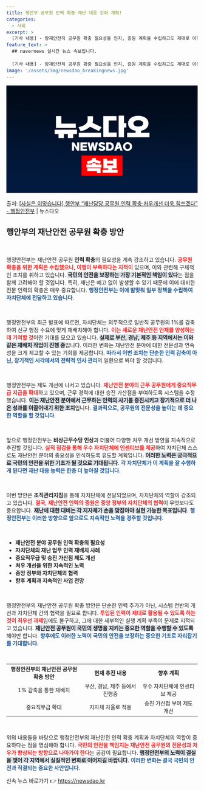 ```yaml
---
title: 행안부 공무원 인력 확충 재난 대응 강화 계획!
categories:
  - 사회
excerpt: >
  [기사 내용] - 방재안전직 공무원 확충 필요성을 인지, 증원 계획을 수립하고도 제대로 이행하지 않았음을 지…
feature_text: >
  ## navernews 실시간 뉴스 속보입니다.

  [기사 내용] - 방재안전직 공무원 확충 필요성을 인지, 증원 계획을 수립하고도 제대로 이행하지 않았음을 지…
image: '/assets/img/newsdao_breakingnews.jpg'
---
```


![뉴스다오 속보](/assets/img/newsdao_breakingnews.jpg)

<p>출처: <a href="https://newsdao.kr/2168" rel="dofollow">[사실은 이렇습니다] 행안부 “재난담당 공무원 인력 확충·처우개선 더욱 힘쓰겠다” - 행정안전부</a> | 뉴스다오</p>

<h2 data-ke-size="size26">행안부의 재난안전 공무원 확충 방안</h2>

<p data-ke-size="size16">&nbsp;</p>

행정안전부는 재난안전 공무원 **인력 확충**의 필요성을 계속 강조하고 있습니다. <b><span style="color: #ee2323;">공무원 확충을 위한 계획은 수립했으나, 이행이 부족하다는 지적이</span></b> 있으며, 이와 관련해 구체적인 조치를 취하고 있습니다. <b><span style="background-color: #21538527;">국민의 안전을 보장하는 가장 기본적인 책임이 있다</span></b>는 점을 함께 고려해야 할 것입니다. 특히, 재난은 예고 없이 발생할 수 있기 때문에 이에 대비한 전문 인력의 확충은 매우 중요합니다. <b><span style="color: #1a5490;">행정안전부는 이에 발맞춰 일부 정책을 수립하여 자치단체에 전달하고 있습니다</span></b>.

<p data-ke-size="size16">&nbsp;</p>

행정안전부의 최근 발표에 따르면, 자치단체는 의무적으로 일반직 공무원의 1%를 감축하여 신규 행정 수요에 맞게 재배치해야 합니다. <b><span style="color: #ee2323;">이는 새로운 재난안전 인재를 양성하는데 기여할 것</span></b>이란 기대를 모으고 있습니다. <b><span style="background-color: #21538527;">실제로 부산, 경남, 제주 등 지역에서는 이와 같은 재배치 작업이 진행 중</span></b>입니다. 이러한 변화는 재난안전 분야에 대한 전문성과 연속성을 크게 제고할 수 있는 기회를 제공합니다. <b><span style="color: #1a5490;">따라서 이번 조치는 단순한 인력 감축이 아닌, 장기적인 시각에서의 전략적 인사 관리</span></b>의 일환으로 봐야 할 것입니다.

<p data-ke-size="size16">&nbsp;</p>

행정안전부는 제도 개선에 나서고 있습니다. <b><span style="color: #ee2323;">재난안전 분야의 근무 공무원에게 중요직무급 지급을 확대</span></b>하고 있으며, 근무 경력에 대한 승진 가산점을 부여하도록 시스템을 수정했습니다. <b><span style="background-color: #21538527;">이는 재난안전 분야에서 근무하는 인력의 사기를 증진시키고 장기적으로 더 나은 성과를 이끌어내기 위한 조치</span></b>입니다. <b><span style="color: #1a5490;">결과적으로, 공무원의 전문성을 높이는 데 중요한 역할을 할 것입니다</span></b>.

<p data-ke-size="size16">&nbsp;</p>

앞으로 행정안전부는 **비상근무수당 인상**과 더불어 다양한 처우 개선 방안을 지속적으로 추진할 것입니다. <b><span style="color: #ee2323;">실적 점검을 통해 우수 자치단체에 인센티브를 제공</span></b>하여 자치단체 스스로도 재난안전 분야의 중요성을 인식하도록 유도할 계획입니다. <b><span style="background-color: #21538527;">이러한 노력은 궁극적으로 국민의 안전을 위한 기초가 될 것으로 기대됩니다</span></b>. <b><span style="color: #1a5490;">각 자치단체가 이 계획을 잘 수행하게 된다면 재난 대응 능력은 한층 더 높아질 것입니다</span></b>.

<p data-ke-size="size16">&nbsp;</p>

이번 방안은 **조직관리지침**을 통해 자치단체에 전달되었으며, 자치단체의 역할이 강조되고 있습니다. <b><span style="color: #ee2323;">결국, 재난안전 인력의 증원은 중앙 정부와 자치단체의 협력</span></b>이 무엇보다도 중요합니다. <b><span style="background-color: #21538527;">재난에 대한 대비는 각 지자체가 손을 맞잡아야 실현 가능한 목표입니다</span></b>. <b><span style="color: #1a5490;">행정안전부는 이러한 방향으로 앞으로도 지속적인 노력을 경주할 것입니다</span></b>.

<p data-ke-size="size16">&nbsp;</p>

<ul>
<li><b>재난안전 분야 공무원 인력 확충의 필요성</b></li>
<li><b>자치단체의 재난 업무 인력 재배치 사례</b></li>
<li><b>중요직무급 및 승진 가산점 제도 개선</b></li>
<li><b>처우 개선을 위한 지속적인 노력</b></li>
<li><b>중앙 정부와 자치단체의 협력</b></li>
<li><b>향후 계획과 지속적인 사업 전망</b></li>
</ul>

<p data-ke-size="size16">&nbsp;</p>

행정안전부의 재난안전 공무원 확충 방안은 단순한 인력 추가가 아닌, 시스템 전반의 개선과 자치단체 간의 협력을 필요로 합니다. <b><span style="color: #ee2323;">투입된 인력이 제대로 활용될 수 있도록 하는 것이 최우선 과제</span></b>임에도 불구하고, 그에 대한 세부적인 실행 계획 부족이 문제로 지적되고 있습니다. <b><span style="background-color: #21538527;">재난안전 공무원이 국민의 생명을 지키는 중요한 역할을 수행할 수 있도록</span></b> 해야만 합니다. <b><span style="color: #1a5490;">향후에도 이러한 노력이 국민의 안전을 보장하는 중요한 기초로 자리잡기를 기대합니다</span></b>.

<p data-ke-size="size16">&nbsp;</p>

<table style="width: 100%; text-align: center;">
<tr>
<td style="text-align: center; height: 17px;"><b>행정안전부의 재난안전 공무원 확충 방안</b></td>
<td style="text-align: center; height: 17px;"><b>현재 추진 내용</b></td>
<td style="text-align: center; height: 17px;"><b>향후 계획</b></td>
</tr>
<tr>
<td style="text-align: center; height: 17px;">1% 감축을 통한 재배치</td>
<td style="text-align: center; height: 17px;">부산, 경남, 제주 등에서 진행중</td>
<td style="text-align: center; height: 17px;">우수 자치단체에 인센티브 제공</td>
</tr>
<tr>
<td style="text-align: center; height: 17px;">중요직무급 확대</td>
<td style="text-align: center; height: 17px;">지자체 자율로 적용</td>
<td style="text-align: center; height: 17px;">승진 가산점 부여 제도 개선</td>
</tr>
</table>

<p data-ke-size="size16">&nbsp;</p> 

위의 내용들을 바탕으로 행정안전부의 재난안전 인력 확충 계획과 자치단체의 역할이 중요하다는 점을 명심해야 합니다. <b><span style="color: #ee2323;">국민의 안전을 책임지는 재난안전 공무원의 전문성과 처우가 향상되는 방향으로 나아가야 한다</span></b>는 공감이 필요합니다. <b><span style="background-color: #21538527;">행정안전부의 노력이 결실을 맺어 각 지역에서 실질적인 변화로 이어지길 바랍니다</span></b>. <b><span style="color: #1a5490;">이러한 변화는 결국 국민의 안전과 직결되는 중요한 사안입니다</span></b>. 

신속 뉴스 바로가기 👉 <a href="https://newsdao.kr" rel="dofollow">https://newsdao.kr</a>


